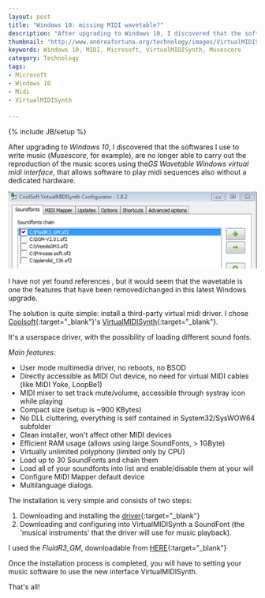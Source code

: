 ```yaml
---
layout: post
title: "Windows 10: missing MIDI wavetable?"
description: "After upgrading to Windows 10, I discovered that the softwares I use to write music (musescore, for example), are no longer able to carry out the reproduction of the music scores using the GS Wavetable Windows virtual midi interface"
thumbnail: "http://www.andreafortuna.org/technology/images/VirtualMIDISynth.png"
keywords: Windows 10, MIDI, Microsoft, VirtualMIDISynth, Musescore
category: Technology
tags: 
- Microsoft
- Windows 10
- Midi
- VirtualMIDISynth

---
```

{% include JB/setup %}


After upgrading to *Windows 10*, I discovered that the softwares I use to write music (*Musescore*, for example), are no longer able to carry out the reproduction of the music scores using the*GS Wavetable Windows virtual midi interface*, that allows software to  play midi sequences also without a dedicated hardware.

![VirtualMIDISynth](/technology/images/VirtualMIDISynth.png)
<!-- more -->

I have not yet  found references , but it would seem that the wavetable is one the features that have been removed/changed in this latest Windows upgrade.

The solution is quite simple: install a third-party virtual midi driver.
I chose [Coolsoft](http://coolsoft.altervista.org){:target="_blank"}'s [VirtualMIDISynth](http://coolsoft.altervista.org/en/virtualmidisynth){:target="_blank"}.

It's a userspace driver, with the possibility of loading different sound fonts.

*Main features*:

- User mode multimedia driver, no reboots, no BSOD
- Directly accessible as MIDI Out device, no need for virtual MIDI cables (like MIDI Yoke, LoopBe1)
- MIDI mixer to set track mute/volume, accessible through systray icon while playing
- Compact size (setup is ~900 KBytes)
- No DLL cluttering, everything is self contained in System32/SysWOW64 subfolder
- Clean installer, won't affect other MIDI devices
- Efficient RAM usage (allows using large SoundFonts, > 1GByte)
- Virtually unlimited polyphony (limited only by CPU)
- Load up to 30 SoundFonts and chain them
- Load all of your soundfonts into list and enable/disable them at your will
- Configure MIDI Mapper default device
- Multilanguage dialogs.


The installation is very simple and consists of two steps:

1. Downloading and installing the [driver](http://coolsoft.altervista.org/en/virtualmidisynth#download){:target="_blank"}
2. Downloading and configuring into VirtualMIDISynth a SoundFont (the 'musical instruments' that the driver will use for music playback). 

I used the *FluidR3_GM*, downloadable from [HERE](http://www.synthfont.com/soundfonts.html){:target="_blank"}

Once the installation process is completed, you will have to setting your music software to use the new interface VirtualMIDISynth.

That's all!
